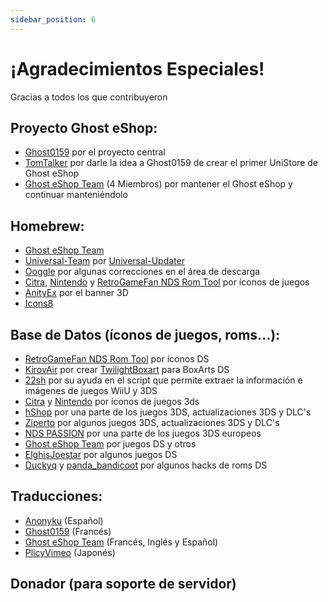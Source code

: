 ```yaml
---
sidebar_position: 6
---
```


# ¡Agradecimientos Especiales!
Gracias a todos los que contribuyeron


## Proyecto Ghost eShop:
- [Ghost0159](https://github.com/Ghost0159) por el proyecto central
- [TomTalker](https://github.com/tomtalker) por darle la idea a Ghost0159 de crear el primer UniStore de Ghost eShop
- [Ghost eShop Team](https://github.com/ghost-land) (4 Miembros) por mantener el Ghost eShop y continuar manteniéndolo

## Homebrew:
- [Ghost eShop Team](https://github.com/ghost-land)
- [Universal-Team](https://github.com/universal-Team/) por [Universal-Updater](https://github.com/universal-Team/universal-updater)
- [Ooggle](https://github.com/Ooggle) por algunas correcciones en el área de descarga
- [Citra](https://citra-emu.org/), [Nintendo](https://nintendo.com) y [RetroGameFan NDS Rom Tool](https://gbatemp.net/download/retrogamefan-nds-rom-tool-v1-0_b1215.35735/) por íconos de juegos
- [AnityEx](https://ko-fi.com/anityex) por el banner 3D
- [Icons8](https://icons8.com)

## Base de Datos (íconos de juegos, roms...):
- [RetroGameFan NDS Rom Tool](https://gbatemp.net/download/retrogamefan-nds-rom-tool-v1-0_b1215.35735/) por íconos DS
- [KirovAir](https://github.com/KirovAir) por crear [TwilightBoxart](https://github.com/KirovAir/TwilightBoxart) para BoxArts DS
- [22sh](https://twitter.com/0x22sh) por su ayuda en el script que permite extraer la información e imágenes de juegos WiiU y 3DS
- [Citra](https://citra-emu.org/) y [Nintendo](https://nintendo.com) por íconos de juegos 3ds
- [hShop](https://hshop.erista.me/) por una parte de los juegos 3DS, actualizaciones 3DS y DLC's
- [Ziperto](https://www.ziperto.com/) por algunos juegos 3DS, actualizaciones 3DS y DLC's
- [NDS PASSION](https://www.nds-passion.xyz/) por una parte de los juegos 3DS europeos
- [Ghost eShop Team](https://github.com/ghost-land) por juegos DS y otros
- [ElghisJoestar](https://github.com/Elghis) por algunos juegos DS
- [Duckyq](https://discord.com/users/447352661424078858) y [panda_bandicoot](https://discord.com/users/835466498129657868) por algunos hacks de roms DS

## Traducciones:
- [Anonyku](https://github.com/anonyku) (Español)
- [Ghost0159](https://github.com/Ghost0159) (Francés)
- [Ghost eShop Team](https://github.com/ghost-land) (Francés, Inglés y Español)
- [PlicyVimeo](https://github.com/kuragehimekurara1) (Japonés)

## Donador (para soporte de servidor) 